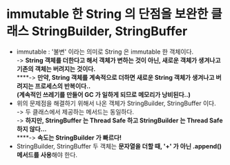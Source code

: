 # immutable 한 String 의 단점을 보완한 클래스 StringBuilder, StringBuffer

* immutable : '불변' 이라는 의미로 String 은 immutable 한 객체이다. \
  \-> **String 객체를 더한다고 해서 객체가 변하는 것이 아닌, 새로운 객체가 생겨나고 기존의 객체는 버려지는 것이다.** \
  ****-> **만약, String 객체를 계속적으로 더하면 새로운 String 객체가 생겨나고 버려지는 프로세스의 반복이다..**\
  **(계속적인 쓰레기를 만들어 GC 가 일하게 되므로 메모리가 낭비된다..)**
* 위의 문제점을 해결하기 위해서 나온 객체가 StringBuilder, StringBuffer 이다. \
  \-> 두 클래스에서 제공하는 메서드는 동일하다. \
  \-> **하지만,  StringBuffer 는 Thread Safe 하고 StringBuilder 는 Thread Safe 하지 않다...**\
  ****-> **속도는 StringBuilder 가 빠르다!**
* StringBuilder, StringBuffer 두 객체는 **문자열을 더할 때, '+' 가 아닌 .append() 메서드를 사용**해야 한다.&#x20;
